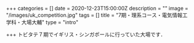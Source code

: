 +++
categories = []
date = 2020-12-23T15:00:00Z
description = ""
image = "/images/uk_competition.jpg"
tags = []
title = "7期・理系コース・電気情報工学科・大場大輔"
type = "intro"

+++
トビタテ７期でイギリス・シンガポールに行っていた大場です．